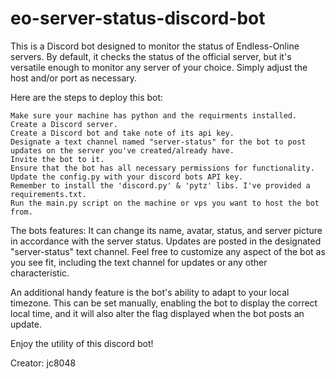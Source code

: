 # eo-server-status-discord-bot
This is a Discord bot designed to monitor the status of Endless-Online servers. By default, it checks the status of the official server, but it's versatile enough to monitor any server of your choice. Simply adjust the host and/or port as necessary.

Here are the steps to deploy this bot:

    Make sure your machine has python and the requirments installed.
    Create a Discord server.
    Create a Discord bot and take note of its api key.
    Designate a text channel named "server-status" for the bot to post updates on the server you've created/already have.
    Invite the bot to it.
    Ensure that the bot has all necessary permissions for functionality.
    Update the config.py with your discord bots API key.
    Remember to install the 'discord.py' & 'pytz' libs. I've provided a requirements.txt.
    Run the main.py script on the machine or vps you want to host the bot from.

The bots features: It can change its name, avatar, status, and server picture in accordance with the server status. Updates are posted in the designated "server-status" text channel. Feel free to customize any aspect of the bot as you see fit, including the text channel for updates or any other characteristic.

An additional handy feature is the bot's ability to adapt to your local timezone. This can be set manually, enabling the bot to display the correct local time, and it will also alter the flag displayed when the bot posts an update.

Enjoy the utility of this discord bot!

Creator: jc8048

